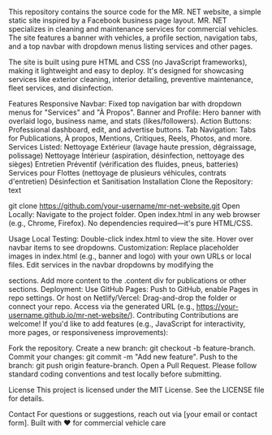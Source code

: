 This repository contains the source code for the MR. NET website, a simple static site inspired by a Facebook business page layout. MR. NET specializes in cleaning and maintenance services for commercial vehicles. The site features a banner with vehicles, a profile section, navigation tabs, and a top navbar with dropdown menus listing services and other pages.

The site is built using pure HTML and CSS (no JavaScript frameworks), making it lightweight and easy to deploy. It's designed for showcasing services like exterior cleaning, interior detailing, preventive maintenance, fleet services, and disinfection.

Features
Responsive Navbar: Fixed top navigation bar with dropdown menus for "Services" and "À Propos".
Banner and Profile: Hero banner with overlaid logo, business name, and stats (likes/followers).
Action Buttons: Professional dashboard, edit, and advertise buttons.
Tab Navigation: Tabs for Publications, À propos, Mentions, Critiques, Reels, Photos, and more.
Services Listed:
Nettoyage Extérieur (lavage haute pression, dégraissage, polissage)
Nettoyage Intérieur (aspiration, désinfection, nettoyage des sièges)
Entretien Préventif (vérification des fluides, pneus, batteries)
Services pour Flottes (nettoyage de plusieurs véhicules, contrats d'entretien)
Désinfection et Sanitisation
Installation
Clone the Repository:
text



git clone https://github.com/your-username/mr-net-website.git
Open Locally:
Navigate to the project folder.
Open index.html in any web browser (e.g., Chrome, Firefox).
No dependencies required—it's pure HTML/CSS.

Usage
Local Testing: Double-click index.html to view the site. Hover over navbar items to see dropdowns.
Customization:
Replace placeholder images in index.html (e.g., banner and logo) with your own URLs or local files.
Edit services in the navbar dropdowns by modifying the <div class="dropdown-content"> sections.
Add more content to the .content div for publications or other sections.
Deployment:
Use GitHub Pages: Push to GitHub, enable Pages in repo settings.
Or host on Netlify/Vercel: Drag-and-drop the folder or connect your repo.
Access via the generated URL (e.g., https://your-username.github.io/mr-net-website/).
Contributing
Contributions are welcome! If you'd like to add features (e.g., JavaScript for interactivity, more pages, or responsiveness improvements):

Fork the repository.
Create a new branch: git checkout -b feature-branch.
Commit your changes: git commit -m "Add new feature".
Push to the branch: git push origin feature-branch.
Open a Pull Request.
Please follow standard coding conventions and test locally before submitting.

License
This project is licensed under the MIT License. See the LICENSE file for details.

Contact
For questions or suggestions, reach out via [your email or contact form]. Built with ❤️ for commercial vehicle care
